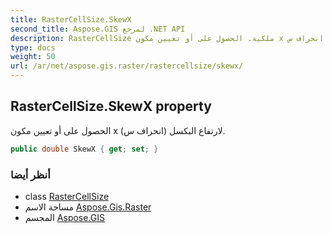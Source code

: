 ```yaml
---
title: RasterCellSize.SkewX
second_title: Aspose.GIS لمرجع .NET API
description: RasterCellSize ملكية. الحصول على أو تعيين مكون x لارتفاع البكسل انحراف س.
type: docs
weight: 50
url: /ar/net/aspose.gis.raster/rastercellsize/skewx/
---
```

## RasterCellSize.SkewX property

الحصول على أو تعيين مكون x لارتفاع البكسل (انحراف س).

```csharp
public double SkewX { get; set; }
```

### أنظر أيضا

* class [RasterCellSize](../)
* مساحة الاسم [Aspose.Gis.Raster](../../rastercellsize/)
* المجسم [Aspose.GIS](../../../)


